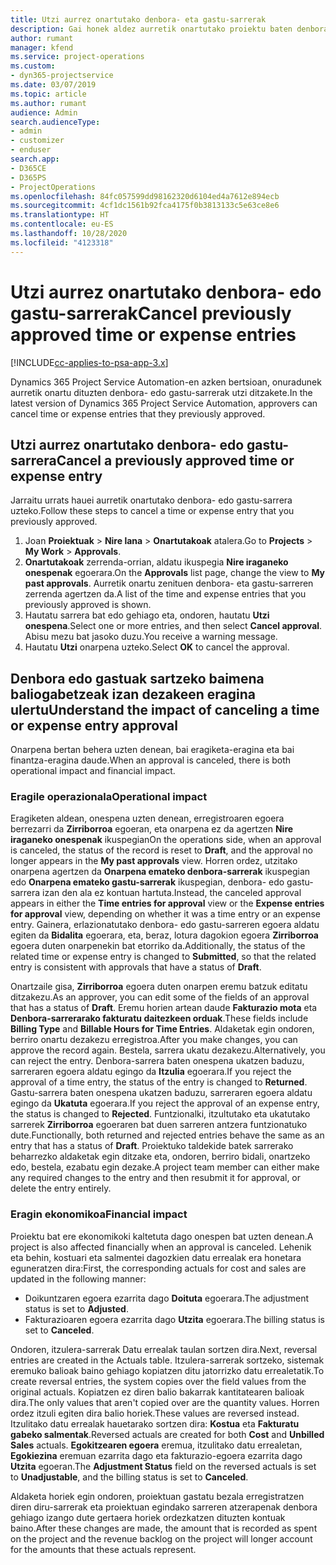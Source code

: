 ```yaml
---
title: Utzi aurrez onartutako denbora- eta gastu-sarrerak
description: Gai honek aldez aurretik onartutako proiektu baten denbora- edo gastu-transakzioa uzteari buruzko informazioa eskaintzen du.
author: rumant
manager: kfend
ms.service: project-operations
ms.custom:
- dyn365-projectservice
ms.date: 03/07/2019
ms.topic: article
ms.author: rumant
audience: Admin
search.audienceType:
- admin
- customizer
- enduser
search.app:
- D365CE
- D365PS
- ProjectOperations
ms.openlocfilehash: 84fc057599dd98162320d6104ed4a7612e894ecb
ms.sourcegitcommit: 4cf1dc1561b92fca4175f0b3813133c5e63ce8e6
ms.translationtype: HT
ms.contentlocale: eu-ES
ms.lasthandoff: 10/28/2020
ms.locfileid: "4123318"
---
```

# <a name="cancel-previously-approved-time-or-expense-entries"></a><span data-ttu-id="6f23b-103">Utzi aurrez onartutako denbora- edo gastu-sarrerak</span><span class="sxs-lookup"><span data-stu-id="6f23b-103">Cancel previously approved time or expense entries</span></span>

[!INCLUDE[cc-applies-to-psa-app-3.x](../includes/cc-applies-to-psa-app-3x.md)]

<span data-ttu-id="6f23b-104">Dynamics 365 Project Service Automation-en azken bertsioan, onuradunek aurretik onartu dituzten denbora- edo gastu-sarrerak utzi ditzakete.</span><span class="sxs-lookup"><span data-stu-id="6f23b-104">In the latest version of Dynamics 365 Project Service Automation, approvers can cancel time or expense entries that they previously approved.</span></span>

## <a name="cancel-a-previously-approved-time-or-expense-entry"></a><span data-ttu-id="6f23b-105">Utzi aurrez onartutako denbora- edo gastu-sarrera</span><span class="sxs-lookup"><span data-stu-id="6f23b-105">Cancel a previously approved time or expense entry</span></span>

<span data-ttu-id="6f23b-106">Jarraitu urrats hauei aurretik onartutako denbora- edo gastu-sarrera uzteko.</span><span class="sxs-lookup"><span data-stu-id="6f23b-106">Follow these steps to cancel a time or expense entry that you previously approved.</span></span>

1. <span data-ttu-id="6f23b-107">Joan **Proiektuak** \> **Nire lana** \> **Onartutakoak** atalera.</span><span class="sxs-lookup"><span data-stu-id="6f23b-107">Go to **Projects** \> **My Work** \> **Approvals**.</span></span>
2. <span data-ttu-id="6f23b-108">**Onartutakoak** zerrenda-orrian, aldatu ikuspegia **Nire iraganeko onespenak** egoerara.</span><span class="sxs-lookup"><span data-stu-id="6f23b-108">On the **Approvals** list page, change the view to **My past approvals**.</span></span> <span data-ttu-id="6f23b-109">Aurretik onartu zenituen denbora- eta gastu-sarreren zerrenda agertzen da.</span><span class="sxs-lookup"><span data-stu-id="6f23b-109">A list of the time and expense entries that you previously approved is shown.</span></span>
3. <span data-ttu-id="6f23b-110">Hautatu sarrera bat edo gehiago eta, ondoren, hautatu **Utzi onespena**.</span><span class="sxs-lookup"><span data-stu-id="6f23b-110">Select one or more entries, and then select **Cancel approval**.</span></span> <span data-ttu-id="6f23b-111">Abisu mezu bat jasoko duzu.</span><span class="sxs-lookup"><span data-stu-id="6f23b-111">You receive a warning message.</span></span>
4. <span data-ttu-id="6f23b-112">Hautatu **Utzi** onarpena uzteko.</span><span class="sxs-lookup"><span data-stu-id="6f23b-112">Select **OK** to cancel the approval.</span></span>

## <a name="understand-the-impact-of-canceling-a-time-or-expense-entry-approval"></a><span data-ttu-id="6f23b-113">Denbora edo gastuak sartzeko baimena baliogabetzeak izan dezakeen eragina ulertu</span><span class="sxs-lookup"><span data-stu-id="6f23b-113">Understand the impact of canceling a time or expense entry approval</span></span>

<span data-ttu-id="6f23b-114">Onarpena bertan behera uzten denean, bai eragiketa-eragina eta bai finantza-eragina daude.</span><span class="sxs-lookup"><span data-stu-id="6f23b-114">When an approval is canceled, there is both operational impact and financial impact.</span></span>

### <a name="operational-impact"></a><span data-ttu-id="6f23b-115">Eragile operazionala</span><span class="sxs-lookup"><span data-stu-id="6f23b-115">Operational impact</span></span>

<span data-ttu-id="6f23b-116">Eragiketen aldean, onespena uzten denean, erregistroaren egoera berrezarri da **Zirriborroa** egoeran, eta onarpena ez da agertzen **Nire iraganeko onespenak** ikuspegian</span><span class="sxs-lookup"><span data-stu-id="6f23b-116">On the operations side, when an approval is canceled, the status of the record is reset to **Draft**, and the approval no longer appears in the **My past approvals** view.</span></span> <span data-ttu-id="6f23b-117">Horren ordez, utzitako onarpena agertzen da **Onarpena emateko denbora-sarrerak** ikuspegian edo **Onarpena emateko gastu-sarrerak** ikuspegian, denbora- edo gastu-sarrera izan den ala ez kontuan hartuta.</span><span class="sxs-lookup"><span data-stu-id="6f23b-117">Instead, the canceled approval appears in either the **Time entries for approval** view or the **Expense entries for approval** view, depending on whether it was a time entry or an expense entry.</span></span> <span data-ttu-id="6f23b-118">Gainera, erlazionatutako denbora- edo gastu-sarreren egoera aldatu egiten da **Bidalita** egoerara, eta, beraz, lotura dagokion egoera **Zirriborroa** egoera duten onarpenekin bat etorriko da.</span><span class="sxs-lookup"><span data-stu-id="6f23b-118">Additionally, the status of the related time or expense entry is changed to **Submitted**, so that the related entry is consistent with approvals that have a status of **Draft**.</span></span>

<span data-ttu-id="6f23b-119">Onartzaile gisa, **Zirriborroa** egoera duten onarpen eremu batzuk editatu ditzakezu.</span><span class="sxs-lookup"><span data-stu-id="6f23b-119">As an approver, you can edit some of the fields of an approval that has a status of **Draft**.</span></span> <span data-ttu-id="6f23b-120">Eremu horien artean daude **Fakturazio mota** eta **Denbora-sarrerarako fakturatu daitezkeen orduak**.</span><span class="sxs-lookup"><span data-stu-id="6f23b-120">These fields include **Billing Type** and **Billable Hours for Time Entries**.</span></span> <span data-ttu-id="6f23b-121">Aldaketak egin ondoren, berriro onartu dezakezu erregistroa.</span><span class="sxs-lookup"><span data-stu-id="6f23b-121">After you make changes, you can approve the record again.</span></span> <span data-ttu-id="6f23b-122">Bestela, sarrera ukatu dezakezu.</span><span class="sxs-lookup"><span data-stu-id="6f23b-122">Alternatively, you can reject the entry.</span></span> <span data-ttu-id="6f23b-123">Denbora-sarrera baten onespena ukatzen baduzu, sarreraren egoera aldatu egingo da **Itzulia** egoerara.</span><span class="sxs-lookup"><span data-stu-id="6f23b-123">If you reject the approval of a time entry, the status of the entry is changed to **Returned**.</span></span> <span data-ttu-id="6f23b-124">Gastu-sarrera baten onespena ukatzen baduzu, sarreraren egoera aldatu egingo da **Ukatuta** egoerara.</span><span class="sxs-lookup"><span data-stu-id="6f23b-124">If you reject the approval of an expense entry, the status is changed to **Rejected**.</span></span> <span data-ttu-id="6f23b-125">Funtzionalki, itzultutako eta ukatutako sarrerek **Zirriborroa** egoeraren bat duen sarreren antzera funtzionatuko dute.</span><span class="sxs-lookup"><span data-stu-id="6f23b-125">Functionally, both returned and rejected entries behave the same as an entry that has a status of **Draft**.</span></span> <span data-ttu-id="6f23b-126">Proiektuko taldekide batek sarrerako beharrezko aldaketak egin ditzake eta, ondoren, berriro bidali, onartzeko edo, bestela, ezabatu egin dezake.</span><span class="sxs-lookup"><span data-stu-id="6f23b-126">A project team member can either make any required changes to the entry and then resubmit it for approval, or delete the entry entirely.</span></span>

### <a name="financial-impact"></a><span data-ttu-id="6f23b-127">Eragin ekonomikoa</span><span class="sxs-lookup"><span data-stu-id="6f23b-127">Financial impact</span></span>

<span data-ttu-id="6f23b-128">Proiektu bat ere ekonomikoki kaltetuta dago onespen bat uzten denean.</span><span class="sxs-lookup"><span data-stu-id="6f23b-128">A project is also affected financially when an approval is canceled.</span></span> <span data-ttu-id="6f23b-129">Lehenik eta behin, kostuari eta salmentei dagozkien datu errealak era honetara eguneratzen dira:</span><span class="sxs-lookup"><span data-stu-id="6f23b-129">First, the corresponding actuals for cost and sales are updated in the following manner:</span></span>

- <span data-ttu-id="6f23b-130">Doikuntzaren egoera ezarrita dago **Doituta** egoerara.</span><span class="sxs-lookup"><span data-stu-id="6f23b-130">The adjustment status is set to **Adjusted**.</span></span>
- <span data-ttu-id="6f23b-131">Fakturazioaren egoera ezarrita dago **Utzita** egoerara.</span><span class="sxs-lookup"><span data-stu-id="6f23b-131">The billing status is set to **Canceled**.</span></span>

<span data-ttu-id="6f23b-132">Ondoren, itzulera-sarrerak Datu errealak taulan sortzen dira.</span><span class="sxs-lookup"><span data-stu-id="6f23b-132">Next, reversal entries are created in the Actuals table.</span></span> <span data-ttu-id="6f23b-133">Itzulera-sarrerak sortzeko, sistemak eremuko balioak baino gehiago kopiatzen ditu jatorrizko datu errealetatik.</span><span class="sxs-lookup"><span data-stu-id="6f23b-133">To create reversal entries, the system copies over the field values from the original actuals.</span></span> <span data-ttu-id="6f23b-134">Kopiatzen ez diren balio bakarrak kantitatearen balioak dira.</span><span class="sxs-lookup"><span data-stu-id="6f23b-134">The only values that aren't copied over are the quantity values.</span></span> <span data-ttu-id="6f23b-135">Horren ordez itzuli egiten dira balio horiek.</span><span class="sxs-lookup"><span data-stu-id="6f23b-135">These values are reversed instead.</span></span> <span data-ttu-id="6f23b-136">Itzulitako datu errealak hauetarako sortzen dira: **Kostua** eta **Fakturatu gabeko salmentak**.</span><span class="sxs-lookup"><span data-stu-id="6f23b-136">Reversed actuals are created for both **Cost** and **Unbilled Sales** actuals.</span></span> <span data-ttu-id="6f23b-137">**Egokitzearen egoera** eremua, itzulitako datu errealetan, **Egokiezina** eremuan ezarrita dago eta fakturazio-egoera ezarrita dago **Utzita** egoeran.</span><span class="sxs-lookup"><span data-stu-id="6f23b-137">The **Adjustment Status** field on the reversed actuals is set to **Unadjustable**, and the billing status is set to **Canceled**.</span></span>

<span data-ttu-id="6f23b-138">Aldaketa horiek egin ondoren, proiektuan gastatu bezala erregistratzen diren diru-sarrerak eta proiektuan egindako sarreren atzerapenak denbora gehiago izango dute gertaera horiek ordezkatzen dituzten kontuak baino.</span><span class="sxs-lookup"><span data-stu-id="6f23b-138">After these changes are made, the amount that is recorded as spent on the project and the revenue backlog on the project will longer account for the amounts that these actuals represent.</span></span>
